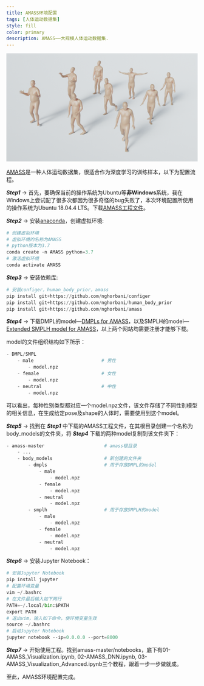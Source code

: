 ```yaml
---
title: AMASS环境配置
tags: [人体运动数据集]
style: fill
color: primary
description: AMASS——大规模人体运动数据集.
---
```


![alt text](/blog_resources/config_amass/square_with_avatar.png "Overview")

[AMASS](https://amass.is.tue.mpg.de/)是一种人体运动数据集，很适合作为深度学习的训练样本，以下为配置流程。

***Step1***  -> 首先，要确保当前的操作系统为Ubuntu等**非Windows**系统，我在Windows上尝试配了很多次都因为很多奇怪的bug失败了，本次环境配置所使用的操作系统为Ubuntu 18.04.4 LTS。下载[AMASS工程文件](https://github.com/nghorbani/amass)。

***Step2*** -> 安装[anaconda](https://www.anaconda.com/)，创建虚拟环境:

```python
# 创建虚拟环境
# 虚拟环境的名称为AMASS
# python版本为3.7
conda create -n AMASS python=3.7
# 激活虚拟环境
conda activate AMASS
```

***Step3*** -> 安装依赖库:

```python
# 安装configer，human_body_prior，amass
pip install git+https://github.com/nghorbani/configer
pip install git+https://github.com/nghorbani/human_body_prior
pip install git+https://github.com/nghorbani/amass
```

***Step4*** -> 下载DMPL的model—[DMPLs for AMASS](https://smpl.is.tue.mpg.de/downloads)，以及SMPLH的model—[Extended SMPLH model for AMASS](https://mano.is.tue.mpg.de/downloads)，以上两个网站均需要注册才能够下载。

model的文件组织结构如下所示：

```python
- DMPL/SMPL
    - male                         # 男性
        - model.npz
    - female                       # 女性
        - model.npz
    - neutral                      # 中性
        - model.npz
```

可以看出，每种性别类型都对应一个model.npz文件，该文件存储了不同性别模型的相关信息，在生成给定pose及shape的人体时，需要使用到这个model。

***Step5*** -> 找到在 ***Step1*** 中下载的AMASS工程文件，在其根目录创建一个名称为body_models的文件夹，将 ***Step4*** 下载的两种model复制到该文件夹下：

```python
- amass-master                      # amass根目录
    - ...
    - body_models                   # 新创建的文件夹
        - dmpls                     # 用于存放DMPL的model
            - male
                - model.npz
            - female
                - model.npz
            - neutral
                - model.npz
        - smplh                     # 用于存放SMPLH的model
            - male
                - model.npz
            - female
                - model.npz
            - neutral
                - model.npz
```

***Step6*** -> 安装Jupyter Notebook：

```python
# 安装Jupyter Notebook
pip install jupyter 
# 配置环境变量
vim ~/.bashrc
# 在文件最后输入如下两行
PATH=~/.local/bin:$PATH
export PATH
# 退出vim，输入如下命令，使环境变量生效
source ~/.bashrc
# 启动Jupyter Notebook
jupyter notebook --ip=0.0.0.0 --port=8000
```

***Step7*** -> 开始使用工程。找到amass-master/notebooks，底下有01-AMASS_Visualization.ipynb, 02-AMASS_DNN.ipynb, 03-AMASS_Visualization_Advanced.ipynb三个教程，跟着一步一步做就成。


至此，AMASS环境配置完成。